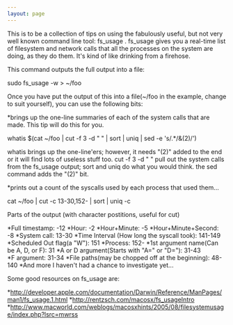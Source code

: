 ```yaml
---
layout: page
---
```


 


This is to be a collection of tips on using the fabulously useful, but not very well known command line tool: fs_usage .
fs_usage gives you a real-time list of filesystem and network calls that all the processes on the system are doing, as they do them.
It's kind of like drinking from a firehose.

This command outputs the full output into a file:

sudo fs_usage -w > ~/foo

Once you have put the output of this into a file(~/foo in the example, change to suit yourself), you can use the following bits:

*brings up the one-line summaries of each of the system calls that are made.  This tip will do this for you.

whatis $(cat ~/foo | cut -f 3 -d " " | sort | uniq | sed -e 's/.*/&(2)/')

whatis brings up the one-line'ers; however, it needs "(2)" added to the end or it will find lots of useless stuff too.  cut -f 3 -d " " pull out the system calls from the fs_usage output; sort and uniq do what you would think.  the sed command adds the "(2)" bit.

*prints out a count of the syscalls used by each process that used them...

cat ~/foo | cut -c 13-30,152- | sort | uniq -c


Parts of the output (with character postitions, useful for cut)

*Full timestamp: -12
*Hour: -2
*Hour+Minute: -5
*Hour+Minute+Second: -8
*System call: 13-30
*Time Interval (How long the syscall took): 141-149
*Scheduled Out flag(a "W"): 151
*Process: 152-
*1st argument name(Can be A, D, or F): 31
*A or D argument(Starts with "A=" or "D="): 31-43  
*F argument: 31-34
*File paths(may be chopped off at the beginning): 48-140
*And more I haven't had a chance to investigate yet...


Some good resources on fs_usage are: 

*http://developer.apple.com/documentation/Darwin/Reference/ManPages/man1/fs_usage.1.html
*http://rentzsch.com/macosx/fs_usageIntro
*http://www.macworld.com/weblogs/macosxhints/2005/08/filesystemusage/index.php?lsrc=mwrss
